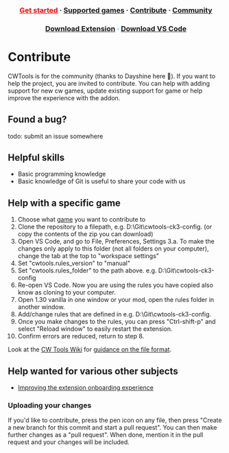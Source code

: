 <div style="margin-left:-100px; margin-right: -100px;">
  <h3 align="center">
    <a href="https://herrx2000.github.io/cwtools-vscode/getting-started" style="color:#FF0000;">Get started</a>
    <span> · </span>
    <a href="https://herrx2000.github.io/cwtools-vscode/projects">Supported games</a>
    <span> · </span>
    <a href="https://herrx2000.github.io/cwtools-vscode/contribute">Contribute</a>
    <span> · </span>
    <a href="https://herrx2000.github.io/cwtools-vscode/community">Community</a>
  </h3>
  <h3 align="center" style="color:#40a2f2;">
    <a href="https://marketplace.visualstudio.com/items?itemName=tboby.cwtools-vscode" target="_blank">Download Extension</a>
    <span> · </span>
    <a href="https://code.visualstudio.com/" target="_blank">Download VS Code</a>
  </h3>
</div>

# Contribute

CWTools is for the community (thanks to Dayshine here 🙂). If you want to help the project, you are invited to contribute. You can help with adding support for new cw games, update existing support for game or help improve the experience with the addon.

## Found a bug?
todo: submit an issue somewhere

## Helpful skills
* Basic programming knowledge
* Basic knowledge of Git is useful to share your code with us

## Help with a specific game

1. Choose what [game](./projects) you want to contribute to
2. Clone the repository to a filepath, e.g. D:\Git\cwtools-ck3-config. (or copy the contents of the zip you can download)
3. Open VS Code, and go to File, Preferences, Settings
3.a. To make the changes only apply to this folder (not all folders on your computer), change the tab at the top to "workspace settings"
4. Set "cwtools.rules_version" to "manual"
5. Set "cwtools.rules_folder" to the path above. e.g. D:\Git\cwtools-ck3-config
6. Re-open VS Code. Now you are using the rules you have copied also know as cloning to your computer.
7. Open 1.30 vanilla in one window or your mod, open the rules folder in another window.
8. Add/change rules that are defined in e.g. D:\Git\cwtools-ck3-config.
9. Once you make changes to the rules, you can press "Ctrl-shift-p" and select "Reload window" to easily restart the extension.
10. Confirm errors are reduced, return to step 8.

Look at the [CW Tools Wiki](https://github.com/cwtools/cwtools/wiki) for [guidance on the file format](https://github.com/tboby/cwtools/wiki/.cwt-config-file-guidance).

## Help wanted for various other subjects

* [Improving the extension onboarding experience](https://github.com/cwtools/cwtools-vscode/issues/36)

### Uploading your changes
If you'd like to contribute, press the pen icon on any file, then press "Create a new branch for this commit and start a pull request". You can then make further changes as a "pull request". When done, mention it in the pull request and your changes will be included.